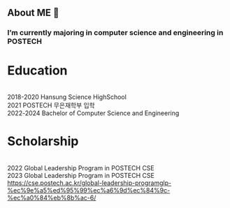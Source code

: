 ## About ME 👀
### I’m currently majoring in computer science and engineering in POSTECH 

# Education
<br/>2018-2020 Hansung Science HighSchool
<br/>2021 POSTECH 무은재학부 입학
<br/>2022-2024 Bachelor of Computer Science and Engineering 

# Scholarship
<br/> 2022 Global Leadership Program in POSTECH CSE
<br/> 2023 Global Leadership Program in POSTECH CSE
<br/> https://cse.postech.ac.kr/global-leadership-programglp-%ec%9e%a5%ed%95%99%ec%a6%9d%ec%84%9c-%ec%a0%84%eb%8b%ac-6/

